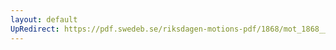 ```yaml
---
layout: default
UpRedirect: https://pdf.swedeb.se/riksdagen-motions-pdf/1868/mot_1868__ak__00262/mot_1868__ak__00262_001.pdf
---
```

